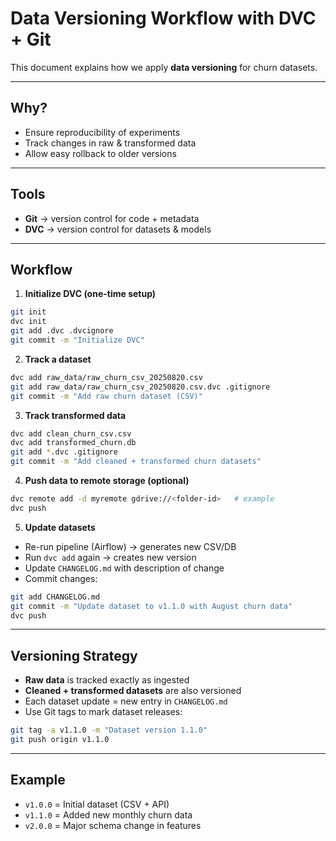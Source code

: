 # Data Versioning Workflow with DVC + Git

This document explains how we apply **data versioning** for churn datasets.

---

## Why?
- Ensure reproducibility of experiments
- Track changes in raw & transformed data
- Allow easy rollback to older versions

---

## Tools
- **Git** → version control for code + metadata
- **DVC** → version control for datasets & models

---

## Workflow

1. **Initialize DVC (one-time setup)**
```bash
git init
dvc init
git add .dvc .dvcignore
git commit -m "Initialize DVC"
```

2. **Track a dataset**
```bash
dvc add raw_data/raw_churn_csv_20250820.csv
git add raw_data/raw_churn_csv_20250820.csv.dvc .gitignore
git commit -m "Add raw churn dataset (CSV)"
```

3. **Track transformed data**
```bash
dvc add clean_churn_csv.csv
dvc add transformed_churn.db
git add *.dvc .gitignore
git commit -m "Add cleaned + transformed churn datasets"
```

4. **Push data to remote storage (optional)**
```bash
dvc remote add -d myremote gdrive://<folder-id>   # example
dvc push
```

5. **Update datasets**
- Re-run pipeline (Airflow) → generates new CSV/DB
- Run `dvc add` again → creates new version
- Update `CHANGELOG.md` with description of change
- Commit changes:
```bash
git add CHANGELOG.md
git commit -m "Update dataset to v1.1.0 with August churn data"
dvc push
```

---

## Versioning Strategy
- **Raw data** is tracked exactly as ingested
- **Cleaned + transformed datasets** are also versioned
- Each dataset update = new entry in `CHANGELOG.md`
- Use Git tags to mark dataset releases:
```bash
git tag -a v1.1.0 -m "Dataset version 1.1.0"
git push origin v1.1.0
```

---

## Example
- `v1.0.0` = Initial dataset (CSV + API)
- `v1.1.0` = Added new monthly churn data
- `v2.0.0` = Major schema change in features
